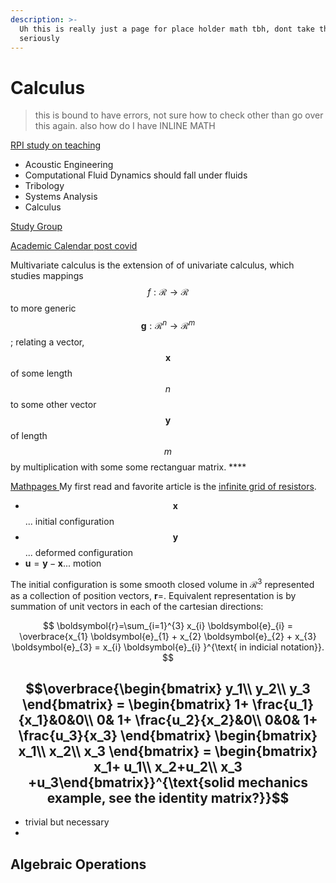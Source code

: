 ```yaml
---
description: >-
  Uh this is really just a page for place holder math tbh, dont take this
  seriously
---
```


# Calculus

> this is bound to have errors, not sure how to check other than go over this again. also how do I have INLINE MATH

[RPI study on teaching ](https://peer.asee.org/effect-of-learning-style-on-academic-performance-in-an-introductory-thermal-fluids-course)



* Acoustic Engineering
* Computational Fluid Dynamics should fall under fluids 
* Tribology
* Systems Analysis
* Calculus

[Study Group](https://www.rpistudygroup.org/MANE%20-%20Mechanical%2C%20Aeronautical%2C%20and%20Nuclear%20Engineering/)

[Academic Calendar post covid ](https://info.rpi.edu/registrar/academic-calendar)

Multivariate calculus is the extension of of univariate calculus, which studies mappings $$f: \mathcal{R} \rightarrow \mathcal{R}$$ to more generic $$\boldsymbol{g}: \mathcal{R}^{n} \rightarrow \mathcal{R}^{m}$$; relating a vector, $$\boldsymbol{x}$$ of some length$$n$$ to some other vector $$\boldsymbol{y}$$of length $$m$$by multiplication with some some rectanguar matrix.  ****

 [Mathpages ](https://www.mathpages.com/home/)My first read and favorite article is the [infinite grid of resistors](https://www.mathpages.com/home/kmath668/kmath668.htm). 

* $$\boldsymbol{x}$$ ... initial configuration
* $$\boldsymbol{y}$$ ... deformed configuration
* $\boldsymbol{u} = \boldsymbol{y} - \boldsymbol{x}$... motion

The initial configuration is some smooth closed volume in $\mathcal{R}^{3}$ represented as a collection of position vectors, $\boldsymbol{r}=$. Equivalent representation is by summation of unit vectors in each of the cartesian directions:

$$
\boldsymbol{r}=\sum_{i=1}^{3} x_{i} \boldsymbol{e}_{i} = \overbrace{x_{1} \boldsymbol{e}_{1} + x_{2} \boldsymbol{e}_{2} + x_{3} \boldsymbol{e}_{3} = x_{i} \boldsymbol{e}_{i} }^{\text{ in indicial notation}}.
$$

## $$\overbrace{\begin{bmatrix} y_1\\ y_2\\ y_3 \end{bmatrix} = \begin{bmatrix} 1+ \frac{u_1}{x_1}&0&0\\ 0& 1+ \frac{u_2}{x_2}&0\\ 0&0& 1+ \frac{u_3}{x_3} \end{bmatrix}  \begin{bmatrix} x_1\\ x_2\\ x_3 \end{bmatrix} =  \begin{bmatrix} x_1+ u_1\\ x_2+u_2\\ x_3 +u_3\end{bmatrix}}^{\text{solid mechanics example, see the identity matrix?}}$$ 

* trivial but necessary
* 
## 

## 

## Algebraic Operations

